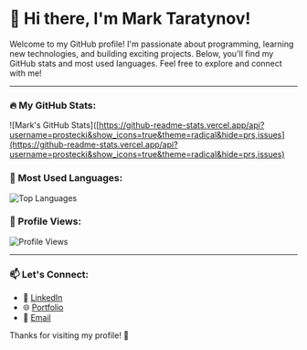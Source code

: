 # 👋 Hi there, I'm Mark Taratynov! 

Welcome to my GitHub profile! I'm passionate about programming, learning new technologies, and building exciting projects. Below, you'll find my GitHub stats and most used languages. Feel free to explore and connect with me!

---

### 🔥 My GitHub Stats:
![Mark's GitHub Stats]([https://github-readme-stats.vercel.app/api?username=prostecki&show_icons=true&theme=radical&hide=prs,issues](https://github-readme-stats.vercel.app/api?username=prostecki&show_icons=true&theme=radical&hide=prs,issues)

### 🌟 Most Used Languages:
![Top Languages](https://github-readme-stats.vercel.app/api/top-langs/?username=prostecki&layout=compact&theme=radical)

### 👀 Profile Views:
![Profile Views](https://komarev.com/ghpvc/?username=prostecki&color=blue&style=flat-square)

---

### 📫 Let's Connect:
- 💼 [LinkedIn](https://www.linkedin.com/in/marktaratynov)  
- 🌐 [Portfolio](https://comming-soon.se)  
- 📧 [Email](mailto:mark.taratynov@gmail.com)

Thanks for visiting my profile! 🚀
